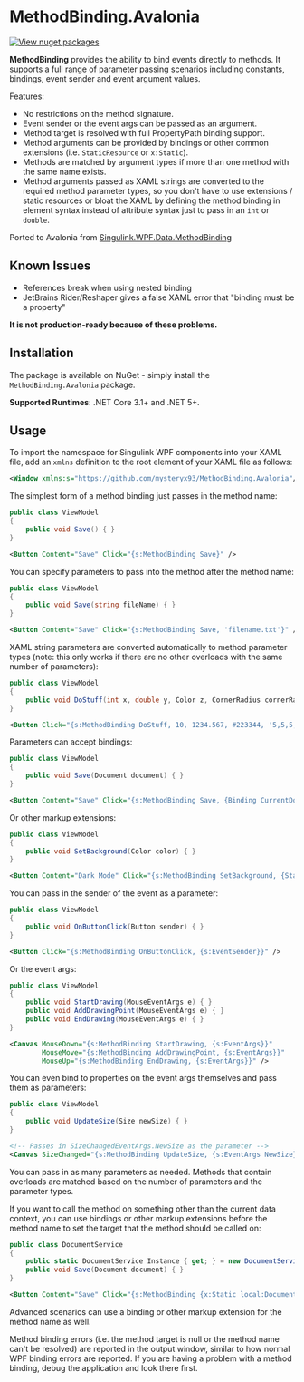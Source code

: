 # MethodBinding.Avalonia

[![View nuget packages](https://img.shields.io/nuget/v/MethodBinding.Avalonia.svg)](https://www.nuget.org/packages/MethodBinding.Avalonia/)

**MethodBinding** provides the ability to bind events directly to methods. It supports a full range of parameter passing scenarios including constants, bindings, event sender and event argument values.

Features:
- No restrictions on the method signature.
- Event sender or the event args can be passed as an argument.
- Method target is resolved with full PropertyPath binding support.
- Method arguments can be provided by bindings or other common extensions (i.e. `StaticResource` or `x:Static`).
- Methods are matched by argument types if more than one method with the same name exists.
- Method arguments passed as XAML strings are converted to the required method parameter types, so you don't have to use extensions / static resources or bloat the XAML by defining the method binding in element syntax instead of attribute syntax just to pass in an `int` or `double`.

Ported to Avalonia from [Singulink.WPF.Data.MethodBinding](https://github.com/Singulink/Singulink.WPF.Data.MethodBinding)

## Known Issues

- References break when using nested binding
- JetBrains Rider/Reshaper gives a false XAML error that "binding must be a property"

**It is not production-ready because of these problems.**

## Installation

The package is available on NuGet - simply install the `MethodBinding.Avalonia` package.

**Supported Runtimes**: .NET Core 3.1+ and .NET 5+.

## Usage

To import the namespace for Singulink WPF components into your XAML file, add an `xmlns` definition to the root element of your XAML file as follows:

```xml
<Window xmlns:s="https://github.com/mysteryx93/MethodBinding.Avalonia"/>
```

The simplest form of a method binding just passes in the method name:
```cs
public class ViewModel
{
    public void Save() { }
}
```
```xml
<Button Content="Save" Click="{s:MethodBinding Save}" />
```

You can specify parameters to pass into the method after the method name:
```cs
public class ViewModel
{
    public void Save(string fileName) { }
}
```
```xml
<Button Content="Save" Click="{s:MethodBinding Save, 'filename.txt'}" />
```

XAML string parameters are converted automatically to method parameter types (note: this only works if there are no other overloads with the same number of parameters):

```cs
public class ViewModel
{
    public void DoStuff(int x, double y, Color z, CornerRadius cornerRadius) { }
}
```
```xml
<Button Click="{s:MethodBinding DoStuff, 10, 1234.567, #223344, '5,5,5,5'}" />
```

Parameters can accept bindings:
```cs
public class ViewModel
{
    public void Save(Document document) { }
}
```
```xml
<Button Content="Save" Click="{s:MethodBinding Save, {Binding CurrentDocument}}" />
```

Or other markup extensions:
```cs
public class ViewModel
{
    public void SetBackground(Color color) { }
}
```
```xml
<Button Content="Dark Mode" Click="{s:MethodBinding SetBackground, {StaticResource DarkBackground}}" />
```

You can pass in the sender of the event as a parameter:
```cs
public class ViewModel
{
    public void OnButtonClick(Button sender) { }
}
```
```xml
<Button Click="{s:MethodBinding OnButtonClick, {s:EventSender}}" />
```

Or the event args:
```cs
public class ViewModel
{
    public void StartDrawing(MouseEventArgs e) { }
    public void AddDrawingPoint(MouseEventArgs e) { }
    public void EndDrawing(MouseEventArgs e) { }
}
```
```xml
<Canvas MouseDown="{s:MethodBinding StartDrawing, {s:EventArgs}}"
        MouseMove="{s:MethodBinding AddDrawingPoint, {s:EventArgs}}"
        MouseUp="{s:MethodBinding EndDrawing, {s:EventArgs}}" />
```

You can even bind to properties on the event args themselves and pass them as parameters:
```cs
public class ViewModel
{
    public void UpdateSize(Size newSize) { }
}
```
```xml
<!-- Passes in SizeChangedEventArgs.NewSize as the parameter -->
<Canvas SizeChanged="{s:MethodBinding UpdateSize, {s:EventArgs NewSize}}" />
```

You can pass in as many parameters as needed. Methods that contain overloads are matched based on the number of parameters and the parameter types.

If you want to call the method on something other than the current data context, you can use bindings or other markup extensions before the method name to set the target that the method should be called on:
```cs
public class DocumentService
{
    public static DocumentService Instance { get; } = new DocumentService();
    public void Save(Document document) { }
}
```
```xml
<Button Content="Save" Click="{s:MethodBinding {x:Static local:DocumentService.Instance}, Save, {Binding CurrentDocument}}" />
```

Advanced scenarios can use a binding or other markup extension for the method name as well. 

Method binding errors (i.e. the method target is null or the method name can't be resolved) are reported in the output window, similar to how normal WPF binding errors are reported. If you are having a problem with a method binding, debug the application and look there first.
